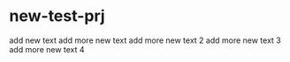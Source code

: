 # new-test-prj

add new text
add more new text
add more new text 2
add more new text 3
add more new text 4
